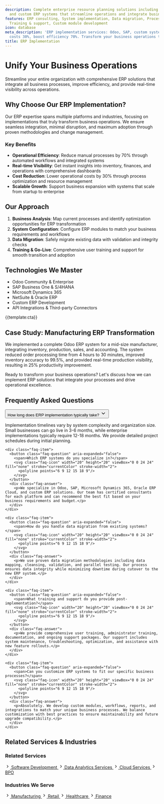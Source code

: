 ```yaml
---
description: Complete enterprise resource planning solutions including Odoo, SAP,
  and custom ERP systems that streamline operations and integrate business processes
features: ERP consulting, System implementation, Data migration, Process automation,
  Training & support, Custom module development
icon: database
meta_description: 'ERP implementation services: Odoo, SAP, custom systems. Reduce
  costs 30%, boost efficiency 70%. Transform your business operations today!'
title: ERP Implementation
---
```


# Unify Your Business Operations

Streamline your entire organization with comprehensive ERP solutions that integrate all business processes, improve efficiency, and provide real-time visibility across operations.

## Why Choose Our ERP Implementation?

Our ERP expertise spans multiple platforms and industries, focusing on implementations that truly transform business operations. We ensure seamless integration, minimal disruption, and maximum adoption through proven methodologies and change management.

### Key Benefits

- **Operational Efficiency**: Reduce manual processes by 70% through automated workflows and integrated systems
- **Real-time Visibility**: Get instant insights into inventory, finances, and operations with comprehensive dashboards
- **Cost Reduction**: Lower operational costs by 30% through process optimization and resource management
- **Scalable Growth**: Support business expansion with systems that scale from startup to enterprise

## Our Approach

1. **Business Analysis**: Map current processes and identify optimization opportunities for ERP transformation
2. **System Configuration**: Configure ERP modules to match your business requirements and workflows
3. **Data Migration**: Safely migrate existing data with validation and integrity checks
4. **Training & Go-Live**: Comprehensive user training and support for smooth transition and adoption

## Technologies We Master

- Odoo Community & Enterprise
- SAP Business One & S/4HANA
- Microsoft Dynamics 365
- NetSuite & Oracle ERP
- Custom ERP Development
- API Integrations & Third-party Connectors

{{template:cta}}

## Case Study: Manufacturing ERP Transformation

We implemented a complete Odoo ERP system for a mid-size manufacturer, integrating inventory, production, sales, and accounting. The system reduced order processing time from 4 hours to 30 minutes, improved inventory accuracy to 99.5%, and provided real-time production visibility, resulting in 25% productivity improvement.

Ready to transform your business operations? Let's discuss how we can implement ERP solutions that integrate your processes and drive operational excellence.

## Frequently Asked Questions

<div class="faq-section">
  <div class="faq-list">
    <div class="faq-item">
      <button class="faq-question" aria-expanded="false">
        <span>How long does ERP implementation typically take?</span>
        <svg class="faq-icon" width="20" height="20" viewBox="0 0 24 24" fill="none" stroke="currentColor" stroke-width="2">
          <polyline points="6 9 12 15 18 9"/>
        </svg>
      </button>
      <div class="faq-answer">
        <p>Implementation timelines vary by system complexity and organization size. Small businesses can go live in 3-6 months, while enterprise implementations typically require 12-18 months. We provide detailed project schedules during initial planning.</p>
      </div>
    </div>
    
    <div class="faq-item">
      <button class="faq-question" aria-expanded="false">
        <span>Which ERP systems do you specialize in?</span>
        <svg class="faq-icon" width="20" height="20" viewBox="0 0 24 24" fill="none" stroke="currentColor" stroke-width="2">
          <polyline points="6 9 12 15 18 9"/>
        </svg>
      </button>
      <div class="faq-answer">
        <p>We specialize in Odoo, SAP, Microsoft Dynamics 365, Oracle ERP Cloud, and custom ERP solutions. Our team has certified consultants for each platform and can recommend the best fit based on your business requirements and budget.</p>
      </div>
    </div>
    
    <div class="faq-item">
      <button class="faq-question" aria-expanded="false">
        <span>How do you handle data migration from existing systems?</span>
        <svg class="faq-icon" width="20" height="20" viewBox="0 0 24 24" fill="none" stroke="currentColor" stroke-width="2">
          <polyline points="6 9 12 15 18 9"/>
        </svg>
      </button>
      <div class="faq-answer">
        <p>We use proven data migration methodologies including data mapping, cleansing, validation, and parallel testing. Our process ensures data integrity while minimizing downtime during cutover to the new ERP system.</p>
      </div>
    </div>
    
    <div class="faq-item">
      <button class="faq-question" aria-expanded="false">
        <span>What training and support do you provide post-implementation?</span>
        <svg class="faq-icon" width="20" height="20" viewBox="0 0 24 24" fill="none" stroke="currentColor" stroke-width="2">
          <polyline points="6 9 12 15 18 9"/>
        </svg>
      </button>
      <div class="faq-answer">
        <p>We provide comprehensive user training, administrator training, documentation, and ongoing support packages. Our support includes system maintenance, troubleshooting, optimization, and assistance with new feature rollouts.</p>
      </div>
    </div>
    
    <div class="faq-item">
      <button class="faq-question" aria-expanded="false">
        <span>Can you customize ERP systems to fit our specific business processes?</span>
        <svg class="faq-icon" width="20" height="20" viewBox="0 0 24 24" fill="none" stroke="currentColor" stroke-width="2">
          <polyline points="6 9 12 15 18 9"/>
        </svg>
      </button>
      <div class="faq-answer">
        <p>Absolutely. We develop custom modules, workflows, reports, and integrations to match your unique business processes. We balance customization with best practices to ensure maintainability and future upgrade compatibility.</p>
      </div>
    </div>
  </div>
</div>

## Related Services & Industries

<div class="grid grid-2 gap-3xl">
  <div class="related-widget">
    <h3 class="text-xl font-semibold mb-lg">Related Services</h3>
    <div class="related-list">
      <a href="software-development.html" class="related-item">
        <svg class="related-icon" width="16" height="16" viewBox="0 0 24 24" fill="none" stroke="currentColor" stroke-width="2">
          <polyline points="9 18 15 12 9 6"/>
        </svg>
        <span>Software Development</span>
      </a>
      <a href="data-analytics-services.html" class="related-item">
        <svg class="related-icon" width="16" height="16" viewBox="0 0 24 24" fill="none" stroke="currentColor" stroke-width="2">
          <polyline points="9 18 15 12 9 6"/>
        </svg>
        <span>Data Analytics Services</span>
      </a>
      <a href="cloud-services.html" class="related-item">
        <svg class="related-icon" width="16" height="16" viewBox="0 0 24 24" fill="none" stroke="currentColor" stroke-width="2">
          <polyline points="9 18 15 12 9 6"/>
        </svg>
        <span>Cloud Services</span>
      </a>
      <a href="bpo.html" class="related-item">
        <svg class="related-icon" width="16" height="16" viewBox="0 0 24 24" fill="none" stroke="currentColor" stroke-width="2">
          <polyline points="9 18 15 12 9 6"/>
        </svg>
        <span>BPO</span>
      </a>
    </div>
  </div>
  
  <div class="related-widget">
    <h3 class="text-xl font-semibold mb-lg">Industries We Serve</h3>
    <div class="related-list">
      <a href="../industries/manufacturing.html" class="related-item">
        <svg class="related-icon" width="16" height="16" viewBox="0 0 24 24" fill="none" stroke="currentColor" stroke-width="2">
          <polyline points="9 18 15 12 9 6"/>
        </svg>
        <span>Manufacturing</span>
      </a>
      <a href="../industries/retail.html" class="related-item">
        <svg class="related-icon" width="16" height="16" viewBox="0 0 24 24" fill="none" stroke="currentColor" stroke-width="2">
          <polyline points="9 18 15 12 9 6"/>
        </svg>
        <span>Retail</span>
      </a>
      <a href="../industries/healthcare.html" class="related-item">
        <svg class="related-icon" width="16" height="16" viewBox="0 0 24 24" fill="none" stroke="currentColor" stroke-width="2">
          <polyline points="9 18 15 12 9 6"/>
        </svg>
        <span>Healthcare</span>
      </a>
      <a href="../industries/finance.html" class="related-item">
        <svg class="related-icon" width="16" height="16" viewBox="0 0 24 24" fill="none" stroke="currentColor" stroke-width="2">
          <polyline points="9 18 15 12 9 6"/>
        </svg>
        <span>Finance</span>
      </a>
    </div>
  </div>
</div>